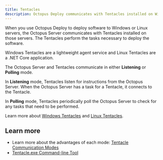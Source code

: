 ```yaml
---
title: Tentacles
description: Octopus Deploy communicates with Tentacles installed on Windows and Linux servers to deploy your software.
---
```


When you use Octopus Deploy to deploy software to Windows or Linux servers, the Octopus Server communicates with Tentacles installed on those servers. The Tentacles perform the tasks necessary to deploy the software.

Windows Tentacles are a lightweight agent service and Linux Tentacles are a .NET Core application.

The Octopus Server and Tentacles communicate in either **Listening** or **Polling** mode.

In **Listening** mode, Tentacles listen for instructions from the Octopus Server. When the Octopus Server has a task for a Tentacle, it connects to the Tentacle.

In **Polling** mode, Tentacles periodically poll the Octopus Server to check for any tasks that need to be performed.

Learn more about [Windows Tentacles](/docs/infrastructure/deployment-targets/windows-targets/index.md) and [Linux Tentacles](/docs/infrastructure/deployment-targets/linux/tentacle/index.md).

## Learn more

- Learn more about the advantages of each mode: [Tentacle Communication Modes](/docs/infrastructure/deployment-targets/windows-targets/tentacle-communication.md)
- [Tentacle.exe Command-line Tool](docs/octopus-rest-api/tentacle.exe-command-line/index.md)
